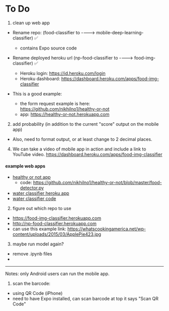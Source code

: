 # To Do

1.  clean up web app
- Rename repo:  (food-classifier to ----> mobile-deep-learning-classifier) ✅
  - contains Expo source code
- Rename deployed heroku url (np-food-classifier to ----> food-img-classifier) ✅
  - Heroku login: https://id.heroku.com/login
  - Heroku dashboard:  https://dashboard.heroku.com/apps/food-img-classifier

- This is a good example:  
  - the form request example is here: https://github.com/nikhilno1/healthy-or-not
  - app: https://healthy-or-not.herokuapp.com

2.  add probability (in addition to the current "score" output on the mobile app)
- Also, need to format output, or at least change to 2 decimal places.


4.  We can take a video of mobile app in action and include a link to YouTube video.
https://dashboard.heroku.com/apps/food-img-classifier



#### example web apps
- [healthy or not app](https://healthy-or-not.herokuapp.com)
  - code:  https://github.com/nikhilno1/healthy-or-not/blob/master/food-detector.py
- [water classifier heroku app](https://water-classifier1.herokuapp.com)
- [water classifier code](https://github.com/shankarj67/Water-classifier-fastai)




2. figure out which repo to use  

- https://food-img-classifier.herokuapp.com
- http://np-food-classifier.herokuapp.com
- can use this example link:  https://whatscookingamerica.net/wp-content/uploads/2015/03/ApplePie423.jpg

3.  maybe run model again?
- remove .ipynb files
- 


---

Notes:  only Android users can run the mobile app.  
1. scan the barcode:  
- using QR Code (iPhone)
- need to have Expo installed, can scan barcode at top it says "Scan QR Code"


